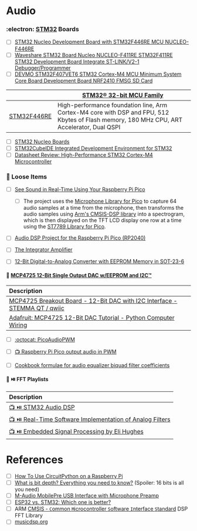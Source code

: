 # Audio

### :electron: [STM32](https://en.wikipedia.org/wiki/STM32) Boards

- [ ] [STM32 Nucleo Development Board with STM32F446RE MCU NUCLEO-F446RE](https://www.amazon.ca/STM32-Nucleo-Development-STM32F446RE-NUCLEO-F446RE/dp/B01I8XLEM8)
- [ ] [Waveshare STM32 Board Nucleo NUCLEO-F411RE STM32F411RE STM32 Development Board Integrate ST-LINK/V2-1 Debugger/Programmer](https://www.amazon.ca/Waveshare-NUCLEO-F411RE-STM32F411RE-Development-Programmer/dp/B00NJL7ZJG0)
- [ ] [DEVMO STM32F407VET6 STM32 Cortex-M4 MCU Minimum System Core Board Development Board NRF2410 FMSG SD Card](https://www.amazon.ca/dp/B08HK7JGG3)

| | [STM32® 32-bit MCU Family](https://www.digikey.ca/en/product-highlight/s/stmicroelectronics/stm32-f4) |
|-|-|
| [STM32F446RE](https://www.st.com/en/microcontrollers-microprocessors/stm32f446re.html) | High-performance foundation line, Arm Cortex-M4 core with DSP and FPU, 512 Kbytes of Flash memory, 180 MHz CPU, ART Accelerator, Dual QSPI |

- [ ] [STM32 Nucleo Boards](https://www.st.com/stm32nucleo)
- [ ] [STM32CubeIDE Integrated Development Environment for STM32](https://www.st.com/en/development-tools/stm32cubeide.html)
- [ ] [Datasheet Review: High-Performance STM32 Cortex-M4 Microcontroller](https://www.hackster.io/news/datasheet-review-high-performance-stm32-cortex-m4-microcontroller-d1d6d07bea70)

### :roll_of_paper: Loose Items

- [ ] [See Sound in Real-Time Using Your Raspberry Pi Pico](https://www.hackster.io/sandeep-mistry/see-sound-in-real-time-using-your-raspberry-pi-pico-d06cc5)
  - [ ] The project uses the [Microphone Library for Pico](https://github.com/ArmDeveloperEcosystem/microphone-library-for-pico) to capture 64 audio samples at a time from the microphone, then transforms the audio samples using [Arm's CMSIS-DSP library](https://arm-software.github.io/CMSIS_5/DSP/html/index.html) into a spectrogram, which is then displayed on the TFT LCD display one row at a time using the [ST7789 Library for Pico](https://github.com/ArmDeveloperEcosystem/st7798-library-for-pico).
- [ ] [Audio DSP Project for the Raspberry Pi Pico (RP2040)](https://github.com/playduck/pico-dsp)

- [ ] [The Integrator Amplifier](https://www.electronics-tutorials.ws/opamp/opamp_6.html)
- [ ] [12-Bit Digital-to-Analog Converter with EEPROM Memory in SOT-23-6](https://ww1.microchip.com/downloads/en/devicedoc/22039d.pdf)

#### :round_pushpin: [MCP4725 12-Bit Single Output DAC w/EEPROM and I2C™](https://www.microchip.com/en-us/product/mcp4725)

| Description |
|:-|
| [MCP4725 Breakout Board - 12-Bit DAC with I2C Interface - STEMMA QT / qwiic](https://www.adafruit.com/product/935) |
| [Adafruit: MCP4725 12-Bit DAC Tutorial - Python Computer Wiring](https://learn.adafruit.com/mcp4725-12-bit-dac-tutorial?view=all#python-computer-wiring-2997763) |


- [ ] [:octocat: PicoAudioPWM](https://github.com/danjperron/PicoAudioPWM)
- [ ] [:tv: Raspberry Pi Pico output audio in PWM](https://www.youtube.com/watch?v=dgIQz5uy2vA)

- [ ] [Cookbook formulae for audio equalizer biquad filter coefficients](https://webaudio.github.io/Audio-EQ-Cookbook/audio-eq-cookbook.html)


#### :round_pushpin: :play_or_pause_button: FFT Playlists

| Description |
|:-|
| [:tv: :play_or_pause_button: STM32 Audio DSP](https://www.youtube.com/playlist?list=PLTNEB0-EzPluXh0d_5zRprbgRfgkrYxfO) |
| [:tv: :play_or_pause_button: Real-Time Software Implementation of Analog Filters](philslab) |
| [:tv: :play_or_pause_button: Embedded Signal Processing by Eli Hughes](https://www.youtube.com/playlist?list=PLWM8NW5LEukizzSBHNYUk1fo8Rhg1ALMF) |

# References

- [ ] [How To Use CircuitPython on a Raspberry Pi](https://www.tomshardware.com/how-to/use-circuitpython-raspberry-pi)
- [ ] [What is bit depth? Everything you need to know?](https://www.soundguys.com/audio-bit-depth-explained-23706) (Spoiler: 16 bits is all you need)
- [ ] [M-Audio MobilePre USB Interface with Microphone Preamp](https://www.zzounds.com/item--MDOMOBILEPRE)
- [ ] [ESP32 vs. STM32: Which one is better?](https://www.utmel.com/components/esp32-vs-stm32-which-one-is-better?id=1383)
- [ ] ARM [CMSIS - `C`ommon `M`icrocontroller `S`oftware `I`nterface `S`tandard](https://arm-software.github.io/CMSIS_5) DSP FFT Library
- [ ] [musicdsp.org](https://www.musicdsp.org)
